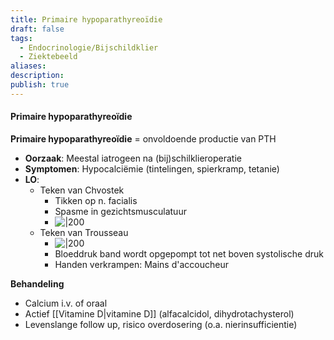 ```yaml
---
title: Primaire hypoparathyreoïdie
draft: false
tags:
  - Endocrinologie/Bijschildklier
  - Ziektebeeld
aliases: 
description: 
publish: true
---
```




#### Primaire hypoparathyreoïdie

**Primaire hypoparathyreoïdie** = onvoldoende productie van PTH


- **Oorzaak**: Meestal iatrogeen na (bij)schilklieroperatie
- **Symptomen**: Hypocalciëmie (tintelingen, spierkramp, tetanie)
- **LO**:
	- Teken van Chvostek
		- Tikken op n. facialis
		- Spasme in gezichtsmusculatuur
		- ![|200](https://i.imgur.com/wEaV4V5.png)
	- Teken van Trousseau
		- ![|200](https://i.imgur.com/fZEEPT1.png)
		- Bloeddruk band wordt opgepompt tot net boven systolische druk
		- Handen verkrampen: Mains d'accoucheur


**Behandeling**
- Calcium i.v. of oraal
- Actief [[Vitamine D|vitamine D]] (alfacalcidol, dihydrotachysterol)
- Levenslange follow up, risico overdosering (o.a. nierinsufficientie)